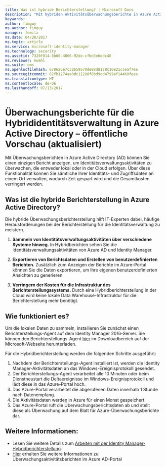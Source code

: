 ```yaml
---
title: Was ist hybride Berichterstellung? | Microsoft Docs
description: "Mit hybriden Aktivitätsüberwachungsberichte in Azure Active Directory können Sie sowohl lokale als auch überwachte Ereignisse der Cloud anzeigen."
keywords: 
author: fimguy
ms.author: fimguy
manager: femila
ms.date: 04/28/2017
ms.topic: article
ms.service: microsoft-identity-manager
ms.technology: security
ms.assetid: 7320f014-8b60-4866-92de-cfbd3e6edc48
ms.reviewer: mwahl
ms.suite: ems
ms.openlocfilehash: 678626e7c32659570de88d8178c16821cceaf7ee
ms.sourcegitcommit: 02fb1274ae0dc11288f8bd9cd4799af144b8feae
ms.translationtype: HT
ms.contentlocale: de-DE
ms.lasthandoff: 07/13/2017
---
```

# <a name="hybrid-identity-management-audit-reports-in-azure-active-directory---public-previewrefresh"></a>Überwachungsberichte für die Hybrididentitätsverwaltung in Azure Active Directory – öffentliche Vorschau (aktualisiert)
Mit Überwachungsberichten in Azure Active Directory (AD) können Sie einen einzigen Bericht anzeigen, um Identitätsverwaltungsaktivitäten zu überwachen, die entweder lokal oder in der Cloud erfolgen. Über diese Funktionalität können Sie sämtliche Ihrer Identitäts- und Zugriffsdaten an einem Ort verwalten, wodurch Zeit gespart wird und die Gesamtkosten verringert werden.

## <a name="what-is-azure-active-directory-hybrid-reporting"></a>Was ist die hybride Berichterstellung in Azure Active Directory?
Die hybride Überwachungsberichterstellung hilft IT-Experten dabei, häufige Herausforderungen bei der Berichterstellung für die Identitätsverwaltung zu meistern.

1. **Sammeln von Identitätsverwaltungsaktivitäten über verschiedene Systeme hinweg.** In Hybridberichten sehen Sie die Identitätsverwaltungsaktivitäten von Azure AD und Identity Manager.

2. **Exportieren von Berichtsdaten und Erstellen von benutzerdefinierten Berichten.** Zusätzlich zum Anzeigen der Berichte im Azure-Portal können Sie die Daten exportieren, um Ihre eigenen benutzerdefinierten Ansichten zu generieren.

3. **Verringern der Kosten für die Infrastruktur des Berichterstellungssystems.** Durch eine Hybridberichterstellung in der Cloud wird keine lokale Data Warehouse-Infrastruktur für die Berichterstellung mehr benötigt.

## <a name="how-does-it-work"></a>Wie funktioniert es?

Um die lokalen Daten zu sammeln, installieren Sie zunächst einen Berichterstellungs-Agent auf dem Identity Manager 2016-Server. Sie können den Berichterstellungs-Agent [hier](https://www.microsoft.com/en-us/download/details.aspx?id=55112) im Downloadbereich auf der Microsoft-Webseite herunterladen.

Für die Hybridberichterstellung werden die folgenden Schritte ausgeführt:
1. Nachdem der Berichterstellungs-Agent installiert ist, werden die Identity Manager-Aktivitätsdaten an das Windows-Ereignisprotokoll gesendet.
2. Der Berichterstellungs-Agent verarbeitet alle 10 Minuten oder beim Dienstneustart die Deltaereignisse im Windows-Ereignisprotokoll und lädt diese in das Azure-Portal hoch.
3. Das Azure-Portal verarbeitet die abgerufenen Daten innerhalb 1 Stunde nach Datenempfang.
4. Die Aktivitätsdaten werden in Azure für einen Monat gespeichert.
5. Das Azure-Portal ruft die Überwachungsberichtsdaten ab und stellt diese als Überwachung auf dem Blatt für Azure-Überwachungsberichte dar.

## <a name="see-also"></a>Weitere Informationen:
- Lesen Sie weitere Details zum [Arbeiten mit der Identity Manager-Hybridberichterstellung](working-with-identity-manager-hybrid-reporting.md).
- [Hier](https://docs.microsoft.com/en-us/azure/active-directory/active-directory-reporting-activity-audit-logs) erhalten Sie weitere Informationen zu Überwachungsaktivitätsberichten im Azure AD-Portal
